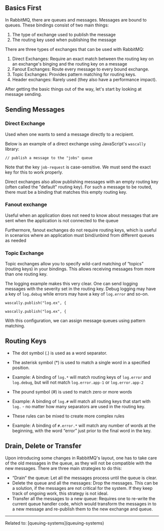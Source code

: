## Basics First

In RabbitMQ, there are queues and messages. Messages are bound to queues. These bindings consist of two main things:

1.  The type of exchange used to publish the message
2.  The routing key used when publishing the message

There are three types of exchanges that can be used with RabbitMQ:

1.  Direct Exchanges: Require an exact match between the routing key on an exchange's binging and the routing key on a message
2.  Fanout Exchanges: Route every message to every bound exchange.
3.  Topic Exchanges: Provides pattern matching for routing keys.
4.  Header exchanges: Rarely used (they also have a performance impact).

After getting the basic things out of the way, let's start by looking at message sending.

## Sending Messages

### Direct Exchange

Used when one wants to send a message directly to a recipient.

Below is an example of a direct exchange using JavaScript's `wascally` library:

```
// publish a message to the "jobs" queue
```

Note that the key `job-request` is case-sensitive. We must send the exact key for this to work properly.

Direct exchanges also allow publishing messages with an empty routing key (often called the "default" routing key). For such a message to be routed, there must be a binding that matches this empty routing key.

### Fanout exchange

Useful when an application does not need to know about messages that are sent when the application is not connected to the queue

Furthermore, fanout exchanges do not require routing keys, which is useful in scenarios where an application must bind/unbind from different queues as needed

### Topic Exchange

Topic exchanges allow you to specify wild-card matching of “topics” (routing keys) in your bindings. This allows receiving messages from more than one routing key.

The logging example makes this very clear. One can send logging messages with the severity set in the routing key. Debug logging may have a key of `log.debug` while errors may have a key of `log.error` and so-on.

```
wascally.publish("log.ex", {
```

```
wascally.publish("log.ex", {
```

With this configuration, we can assign message queues using pattern matching.

## Routing Keys

-   The dot symbol (.) is used as a word separator.
-   The asterisk symbol (*) is used to match a single word in a specified position.

-   Example: A binding of `log.*` will match routing keys of `log.error` and `log.debug`, but will not match `log.error.app-1` or `log.error.app-2`

-   The pound symbol (#) is used to match zero or more words

-   Example: A binding of `log.#` will match all routing keys that start with `log.` - no matter how many separators are used in the routing key.

-   These rules can be mixed to create more complex rules

-   Example: A binding of `#.error.*` will match any number of words at the beginning, with the word “error” just prior to the final word in the key.

## Drain, Delete or Transfer

Upon introducing some changes in RabbitMQ's layout, one has to take care of the old messages in the queue, as they will not be compatible with the new messages. There are three main strategies to do this:

-   “Drain” the queue: Let all the messages process until the queue is clear.
-   Delete the queue and all the messages: Drop the messages. This can be a solution, if the messages are not critical for the system. If they keep track of ongoing work, this strategy is not ideal.
-   Transfer all the messages to a new queue: Requires one to re-write the current queue handler code, which would transform the messages in to a new message and re-publish them to the new exchange and queue.

<hr>
Related to: [queuing-systems](queuing-systems)